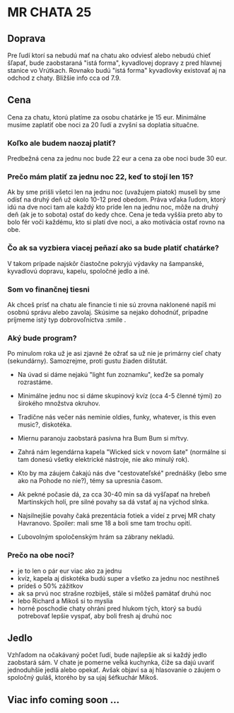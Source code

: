 # MR CHATA 25

## Doprava
Pre ľudí ktorí sa nebudú mať na chatu ako odviesť alebo nebudú chieť šľapať, bude zaobstaraná "istá forma", kyvadlovej dopravy z pred hlavnej stanice vo Vrútkach. Rovnako budú "istá forma" kyvadlovky existovať aj na odchod z chaty. Bližšie info cca od 7.9.

## Cena
Cena za chatu, ktorú platíme za osobu chatárke je 15 eur. Minimálne musíme zaplatiť obe noci za 20 ľudí a zvyšní sa doplatia situačne.

### Koľko ale budem naozaj platiť?
Predbežná cena za jednu noc bude 22 eur a cena za obe noci bude 30 eur.

### Prečo mám platiť za jednu noc 22, keď to stojí len 15?
Ak by sme prišli všetci len na jednu noc (uvažujem piatok) museli by sme odísť na druhý deň už okolo 10-12 pred obedom. Práva vďaka ľudom, ktorý idú na dve noci tam ale každý kto príde len na jednu noc, môže na druhý deň (ak je to sobota) ostať do kedy chce. Cena je teda vyššia preto aby to bolo fér voči každému, kto si platí dve noci, a ako motivácia ostať rovno na obe.

### Čo ak sa vyzbiera viacej peňazí ako sa bude platiť chatárke?
V takom prípade najskôr čiastočne pokryjú výdavky na šampanské, kyvadlovú dopravu, kapelu, spoločné jedlo a iné.

### Som vo finančnej tiesni
Ak chceš prísť na chatu ale financie ti nie sú zrovna naklonené napíš mi osobnú správu alebo zavolaj. Skúsime sa nejako dohodnúť, prípadne príjmeme istý typ dobrovoľníctva :smile .

### Aký bude program?
Po minulom roka už je asi zjavné že ožrať sa už nie je primárny cieľ chaty (sekundárny). Samozrejme, proti gustu žiaden dištutát.

* Na úvad si dáme nejakú "light fun zoznamku", keďže sa pomaly rozrastáme.

* Minimálne jednu noc si dáme skupinový kvíz (cca 4-5 členné tými) zo širokého množstva okruhov.

* Tradične nás večer nás neminie oldies, funky, whatever, is this even music?, diskotéka.

* Miernu paranoju zaobstará pasívna hra Bum Bum si mŕtvy.

* Zahrá nám legendárna kapela "Wicked sick v novom šate" (normálne si tam donesú všetky elektrické nástroje, nie ako minulý rok).

* Kto by ma záujem čakajú nás dve "cestovateľské" prednášky (lebo sme ako na Pohode no nie?), témy sa upresnia časom.

* Ak pekné počasie dá, za cca 30-40 min sa dá vyšľapať na hrebeň Martinských holí, pre silné povahy sa dá vstať aj na východ slnka.

* Najsilnejšie povahy čaká prezentácia fotiek a videí z prvej MR chaty Havranovo. Spoiler: mali sme 18 a boli sme tam trochu opití.

* Ľubovolným spoločenským hrám sa zábrany nekladú.

### Prečo na obe noci?
* je to len o pár eur viac ako za jednu
* kvíz, kapela aj diskotéka budú super a všetko za jednu noc nestihneš
* prídeš o 50% zážitkov
* ak sa prvú noc strašne rozbiješ, stále si môžeš pamätať druhú noc
* lebo Richard a Mikoš si to myslia
* horné poschodie chaty ohráni pred hlukom tých, ktorý sa budú potrebovať lepšie vyspať, aby boli fresh aj druhú noc

## Jedlo
Vzhľadom na očakávaný počet ľudí, bude najlepšie ak si každý jedlo zaobstará sám. V chate je pomerne veĺká kuchynka, čiže sa dajú uvariť jednoduhšie jedlá alebo opekať. Avšak objaví sa aj hlasovanie o záujem o spoločný guláš, ktorého by sa ujaj šéfkuchár Mikoš.

## Viac info coming soon ...
